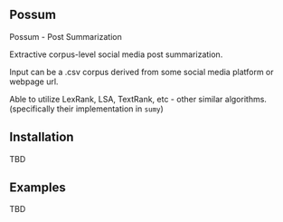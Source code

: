 ## Possum
Possum - Post Summarization 

Extractive corpus-level social media post summarization.

Input can be a .csv corpus derived from some social media platform or webpage url.

Able to utilize LexRank, LSA, TextRank, etc - other similar algorithms. (specifically their implementation in `sumy`)

## Installation

TBD

## Examples

TBD